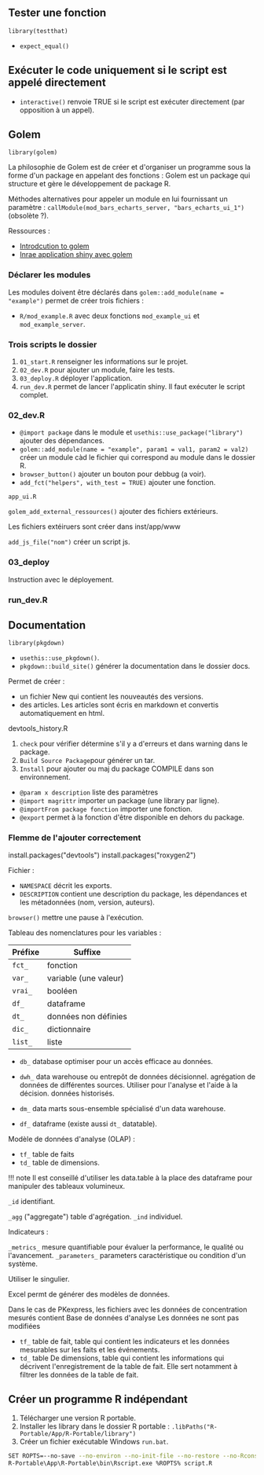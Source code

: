 ## Tester une fonction

`library(testthat)`

* `expect_equal()`

## Exécuter le code uniquement si le script est appelé directement

* `interactive()` renvoie TRUE si le script est exécuter directement (par opposition à un appel).

## Golem

`library(golem)`

La philosophie de Golem est de créer et d'organiser un programme sous la forme d'un package en appelant des fonctions :
Golem est un package qui structure et gère le développement de package R.

Méthodes alternatives pour appeler un module en lui fournissant un paramètre : `callModule(mod_bars_echarts_server, "bars_echarts_ui_1")` (obsolète ?).

Ressources :

* [Introdcution to golem](https://engineering-shiny.org/golem.html)
* [Inrae application shiny avec golem](https://inter_cati_omics.pages.mia.inra.fr/hackathon_octobre2021/hackathon_datascience_2021/book/shiny.html)

### Déclarer les modules

Les modules doivent être déclarés dans `golem::add_module(name = "example")` permet de créer trois fichiers :

* `R/mod_example.R` avec deux fonctions `mod_example_ui` et `mod_example_server`.

### Trois scripts le dossier 

1. `01_start.R` renseigner les informations sur le projet.
2. `02_dev.R` pour ajouter un module, faire les tests.
3. `03_deploy.R` déployer l'application.
4. `run_dev.R` permet de lancer l'applicatin shiny. Il faut exécuter le script complet.

### 02_dev.R

* `@import package` dans le module et `usethis::use_package("library")` ajouter des dépendances.
* `golem::add_module(name = "example", param1 = val1, param2 = val2)` créer un module càd le fichier qui correspond au module dans le dossier R.
* `browser_button()` ajouter un bouton pour debbug (a voir).
* `add_fct("helpers", with_test = TRUE)` ajouter une fonction.

`app_ui.R`

`golem_add_external_ressources()` ajouter des fichiers extérieurs.

Les fichiers extéiruers sont créer dans inst/app/www

`add_js_file("nom")` créer un script js.

### 03_deploy 

Instruction avec le déployement.

### run_dev.R

## Documentation

`library(pkgdown)`

* `usethis::use_pkgdown()`.
* `pkgdown::build_site()` générer la documentation dans le dossier docs.

Permet de créer : 

* un fichier New qui contient les nouveautés des versions.
* des articles. Les articles sont écris en markdown et convertis automatiquement en html.

devtools_history.R

1. `check` pour vérifier détermine s'il y a d'erreurs et dans warning dans le package.
2. `Build Source Package`pour générer un tar.
3. `Install` pour ajouter ou maj du package COMPILE dans son environnement.

* `@param x description` liste des paramètres 
* `@import magrittr` importer un package (une library par ligne).
* `@importFrom package fonction` importer une fonction.
* `@export` permet à la fonction d'être disponible en dehors du package.

### Flemme de l'ajouter correctement

install.packages("devtools")
install.packages("roxygen2")

Fichier :

* `NAMESPACE` décrit les exports.
* `DESCRIPTION` contient une description du package, les dépendances et les métadonnées (nom, version, auteurs).

`browser()` mettre une pause à l'exécution.

Tableau des nomenclatures pour les variables :

Préfixe		| Suffixe
------------|------
`fct_`  	| fonction
`var_`  	| variable (une valeur)
`vrai_`  	| booléen
`df_`    	| dataframe
`dt_`		| données non définies
`dic_`		| dictionnaire
`list_` 	| liste


- `db_` database optimiser pour un accès efficace au données.
- `dwh_` data warehouse ou entrepôt de données décisionnel. agrégation de données de différentes sources. Utiliser pour l'analyse et l'aide à la décision. données historisés.
- `dm_` data marts sous-ensemble spécialisé d'un data warehouse.

- `df_` dataframe (existe aussi `dt_` datatable).

Modèle de données d'analyse (OLAP) :

- `tf_` table de faits
- `td_` table de dimensions.

!!! note
  Il est conseillé d'utiliser les data.table à la place des dataframe pour manipuler des tableaux volumineux.


`_id` identifiant.

`_agg` ("aggregate") table d'agrégation.
`_ind` individuel.

Indicateurs :

`_metrics_` mesure quantifiable pour évaluer la performance, le qualité ou l'avancement.
`_parameters_` parameters caractéristique ou condition d'un système.

Utiliser le singulier.

Excel permt de générer des modèles de données.

Dans le cas de PKexpress, les fichiers avec les données de concentration mesurés contient 
Base de données d'analyse Les données ne sont pas modifiées

* `tf_` table de fait, table qui contient les indicateurs et les données mesurables sur les faits et les événements.
* `td_` table De dimensions, table qui contient les informations qui décrivent l'enregistrement de la table de fait. Elle sert notamment à filtrer les données de la table de fait.


## Créer un programme R indépendant

1. Télécharger une version R portable.
2. Installer les library dans le dossier R portable : `.libPaths("R-Portable/App/R-Portable/library")` 
3. Créer un fichier exécutable Windows `run.bat`.

``` sh
SET ROPTS=--no-save --no-environ --no-init-file --no-restore --no-Rconsole
R-Portable\App\R-Portable\bin\Rscript.exe %ROPTS% script.R
``` 
